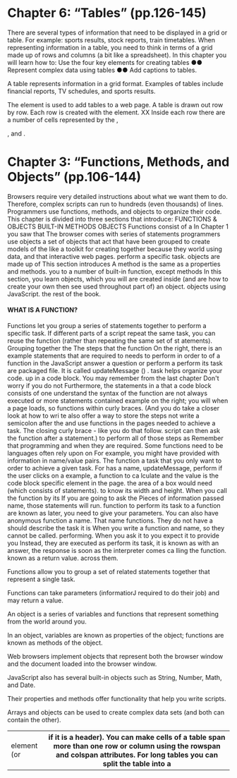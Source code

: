 # Chapter 6: “Tables” (pp.126-145)

There are several types of information
that need to be displayed in a grid or
table. For example: sports results, stock
reports, train timetables.
When representing information in a table, you need to think
in terms of a grid made up of rows and columns (a bit like a
spreadsheet). In this chapter you will learn how to:
Use the four key elements for creating tables
●● Represent complex data using tables
●● Add captions to tables.

A table represents information in a grid format.
Examples of tables include financial reports, TV
schedules, and sports results.

The <table> element is used to add tables to a web
page.
A table is drawn out row by row. Each row is created
with the <tr> element.
XX Inside each row there are a number of cells
represented by the <td> element (or <th> if it is a
header).
You can make cells of a table span more than one row
or column using the rowspan and colspan attributes.
For long tables you can split the table into a <thead>,
<tbody>, and <tfoot>.







# Chapter 3: “Functions, Methods, and Objects” (pp.106-144)

Browsers require very detailed instructions about what
we want them to do. Therefore, complex scripts can run
to hundreds (even thousands) of lines. Programmers use
functions, methods, and objects to organize their code.
This chapter is divided into three sections that introduce:
FUNCTIONS & OBJECTS BUILT-IN
METHODS OBJECTS
Functions consist of a In Chapter 1 you saw that The browser comes with
series of statements programmers use objects a set of objects that act
that have been grouped to create models of the like a toolkit for creating
together because they world using data, and that interactive web pages.
perform a specific task. objects are made up of This section introduces
A method is the same as a properties and methods. you to a number of built-in
function, except methods In this section, you learn objects, which you will
are created inside (and are how to create your own then see used throughout
part of) an object. objects using JavaScript. the rest of the book.


#### WHAT IS A FUNCTION?
Functions let you group a series of statements together to perform a
specific task. If different parts of a script repeat the same task, you can
reuse the function (rather than repeating the same set of st atements).
Grouping together the The steps that the function On the right, there is an example
statements that are required to needs to perform in order to of a function in the JavaScript
answer a question or perform a perform its task are packaged file. It is called updateMessage () .
task helps organize your code. up in a code block. You may
remember from the last chapter Don't worry if you do not
Furthermore, the statements in a that a code block consists of one understand the syntax of the
function are not always executed or more statements contained example on the right; you will
when a page loads, so functions within curly braces. (And you do take a closer look at how to wri te
also offer a way to store the steps not write a semicolon after the and use functions in the pages
needed to achieve a task. The closing curly brace - like you do that follow.
script can then ask the function after a statement.)
to perform all of those steps as Remember that programming
and when they are required. Some functions need to be languages often rely upon on
For example, you might have provided with information in name/value pairs. The function
a task that you only want to order to achieve a given task. For has a name, updateMessage,
perform if the user clicks on a example, a function to ca lculate and the value is the code block
specific element in the page. the area of a box would need (which consists of statements).
to know its width and height. When you call the function by its
If you are going to ask the Pieces of information passed name, those statements will run.
function to perform its task to a function are known as
later, you need to give your parameters. You can also have anonymous
function a name. That name functions. They do not have a
should describe the task it is When you write a function and name, so they cannot be called.
performing. When you ask it to you expect it to provide you Instead, they are executed as
perform its task, it is known as with an answer, the response is soon as the interpreter comes
ca lling the function. known as a return value. across them.


Functions allow you to group a set of related
statements together that represent a single task.

Functions can take parameters (informatiorJ required
to do their job) and may return a value.

An object is a series of variables and functions that
represent something from the world around you.

In an object, variables are known as properties of the
object; functions are known as methods of the object.

Web browsers implement objects that represent both
the browser window and the document loaded into the
browser window.

JavaScript also has several built-in objects such as
String, Number, Math, and Date.

Their properties and
methods offer functionality that help you write scripts.

Arrays and objects can be used to create complex data
sets (and both can contain the other).